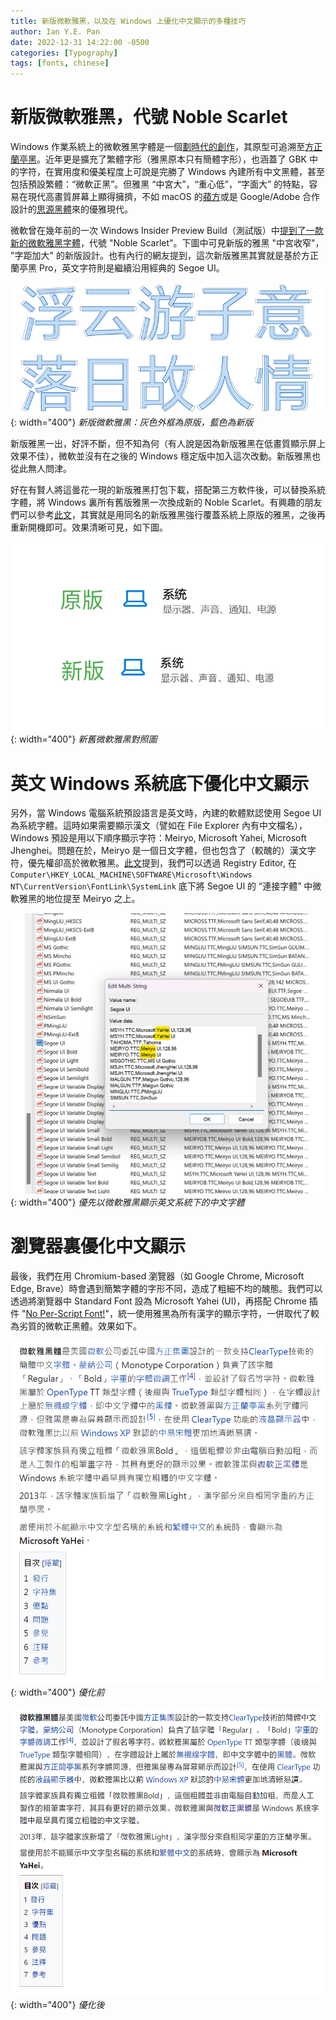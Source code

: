 ```yaml
---
title: 新版微軟雅黑，以及在 Windows 上優化中文顯示的多種技巧
author: Ian Y.E. Pan
date: 2022-12-31 14:22:00 -0500
categories: [Typography]
tags: [fonts, chinese]
---
```


# 新版微軟雅黑，代號 Noble Scarlet

Windows 作業系統上的微軟雅黑字體是一個[劃時代的創作](https://celestialphineas.github.io/ckcers-tutorial/old-articles/microsoft-yahei/)，其原型可追溯至[方正蘭亭黑](https://www.zhihu.com/question/20425509)。近年更是擴充了繁體字形（雅黑原本只有簡體字形），也涵蓋了 GBK 中的字符，在實用度和優美程度上可說是完勝了 Windows 內建所有中文黑體，甚至包括預設繁體：“微軟正黑”。但雅黑 “中宮大”，“重心低”，“字面大” 的特點，容易在現代高畫質屏幕上顯得擁擠，不如 macOS 的[蘋方](https://zh.wikipedia.org/zh-tw/%E8%8B%B9%E6%96%B9)或是 Google/Adobe 合作設計的[思源黑體](https://zh.wikipedia.org/zh-tw/%E6%80%9D%E6%BA%90%E9%BB%91%E9%AB%94)來的優雅現代。

微軟曾在幾年前的一次 Windows Insider Preview Build（測試版）中[提到了一款新的微軟雅黑字體](https://blogs.windows.com/windows-insider/2017/10/25/announcing-windows-10-insider-preview-build-17025-pc/)，代號 "Noble Scarlet"。下圖中可見新版的雅黑 "中宮收窄"， "字距加大" 的新版設計。也有內行的網友提到，這次新版雅黑其實就是基於方正蘭亭黑 Pro，英文字符則是繼續沿用經典的 Segoe UI。

![Noble Scarlet](/images/noble-scarlet.png){: width="400"}
_新版微軟雅黑：灰色外框為原版，藍色為新版_

新版雅黑一出，好評不斷，但不知為何（有人說是因為新版雅黑在低畫質顯示屏上效果不佳），微軟並沒有在之後的 Windows 穩定版中加入這次改動。新版雅黑也從此無人問津。

好在有賢人將這曇花一現的新版雅黑打包下載，搭配第三方軟件後，可以替換系統字體，將 Windows 裏所有舊版雅黑一次換成新的 Noble Scarlet。有興趣的朋友們可以參考[此文](https://www.ugediao.com/noble-scarlet-for-windows.html)，其實就是用同名的新版雅黑強行覆蓋系統上原版的雅黑，之後再重新開機即可。效果清晰可見，如下圖。

![Old vs New Yahei](/images/old-vs-new-yahei.png){: width="400"}
_新舊微軟雅黑對照圖_

# 英文 Windows 系統底下優化中文顯示

另外，當 Windows 電腦系統預設語言是英文時，內建的軟體默認使用 Segoe UI 為系統字體。這時如果需要顯示漢文（譬如在 File Explorer 內有中文檔名），Windows 預設是用以下順序顯示字符：Meiryo, Microsoft Yahei, Microsoft Jhenghei。問題在於，Meiryo 是一個日文字體，但也包含了（較醜的）漢文字符，優先權卻高於微軟雅黑。[此文](https://shajisoft.com/shajisoft_wp/cn/%E5%AE%8C%E7%BE%8E%E8%A7%A3%E5%86%B3%E4%B8%AD%E6%96%87%E5%9C%A8%E8%8B%B1%E6%96%87windows%E4%B8%8A%E6%98%BE%E7%A4%BA%E9%AB%98%E7%9F%AE%E4%B8%8D%E4%B8%80%E7%9A%84%E9%97%AE%E9%A2%98/)提到，我們可以透過 Registry Editor, 在 `Computer\HKEY_LOCAL_MACHINE\SOFTWARE\Microsoft\Windows NT\CurrentVersion\FontLink\SystemLink` 底下將 Segoe UI 的 “連接字體” 中微軟雅黑的地位提至 Meiryo 之上。


![Yahei Before Meiryo](/images/yahei-before-meiryo.png){: width="400"}
_優先以微軟雅黑顯示英文系統下的中文字體_


# 瀏覽器裏優化中文顯示

最後，我們在用 Chromium-based 瀏覽器（如 Google Chrome, Microsoft Edge, Brave）時會遇到簡繁字體的字形不同，造成了粗細不均的醜態。我們可以透過將瀏覽器中 Standard Font 設為 Microsoft Yahei (UI)，再搭配 Chrome 插件 "[No Per-Script Font!](https://chrome.google.com/webstore/detail/no-per-script-font/lndmkajeoopejggihiomoaepinlhblmm)"，統一使用雅黑為所有漢字的顯示字符，一併取代了較為劣質的微軟正黑體。效果如下。

![Before](/images/jhenghei-before.png){: width="400"}
_優化前_

![After](/images/yahei-after.png){: width="400"}
_優化後_